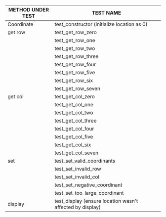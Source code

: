 | METHOD UNDER TEST | TEST NAME |
|-|-|
| Coordinate | test_constructor (initialize location as 0) |
| get row | test_get_row_zero |
| | test_get_row_one |
| | test_get_row_two |
| | test_get_row_three |
| | test_get_row_four |
| | test_get_row_five |
| | test_get_row_six |
| |  test_get_row_seven |
| get col | test_get_col_zero |
| | test_get_col_one |
| | test_get_col_two |
| | test_get_col_three |
| | test_get_col_four |
| | test_get_col_five |
| | test_get_col_six |
| |  test_get_col_seven |
| set | test_set_valid_coordinants|
| | test_set_invalid_row |
| | test_set_invalid_col |
| | test_set_negative_coordinant |
| | test_set_too_large_coordinant |
| display | test_display (ensure location wasn't affected by display)

